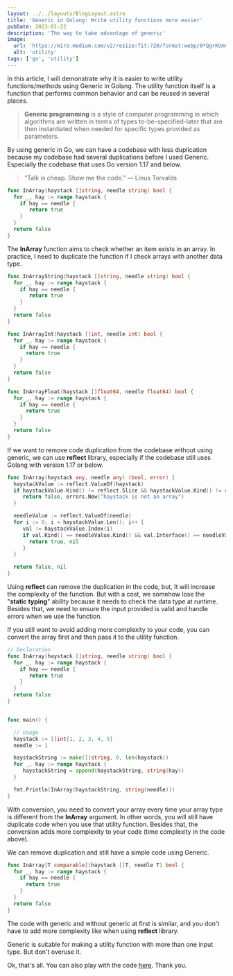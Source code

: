 ```yaml
---
layout: ../../layouts/BlogLayout.astro
title: 'Generic in Golang: Write utility functions more easier'
pubDate: 2023-01-22
description: 'The way to take advantage of generic'
image:
  url: 'https://miro.medium.com/v2/resize:fit:720/format:webp/0*QgrKUm0cBytPeoXU'
  alt: 'utility'
tags: ['go', 'utility']
---
```


In this article, I will demonstrate why it is easier to write utility functions/methods using Generic in Golang. The utility function itself is a function that performs common behavior and can be reused in several places.

> **Generic programming** is a style of computer programming in which algorithms are written in terms of types to-be-specified-later that are then instantiated when needed for specific types provided as parameters.

By using generic in Go, we can have a codebase with less duplication because my codebase had several duplications before I used Generic. Especially the codebase that uses Go version 1.17 and below.

> “Talk is cheap. Show me the code.” ― Linus Torvalds

```go
func InArray(haystack []string, needle string) bool {
  for _, hay := range haystack {
    if hay == needle {
       return true
    }
  }
  return false
}
```

The **InArray** function aims to check whether an item exists in an array. In practice, I need to duplicate the function if I check arrays with another data type.

```go
func InArrayString(haystack []string, needle string) bool {
  for _, hay := range haystack {
    if hay == needle {
       return true
    }
  }
  return false
}

func InArrayInt(haystack []int, needle int) bool {
  for _, hay := range haystack {
    if hay == needle {
      return true
    }
  }
  return false
}

func InArrayFloat(haystack []float64, needle float64) bool {
  for _, hay := range haystack {
    if hay == needle {
      return true
    }
  }
  return false
}
```

If we want to remove code duplication from the codebase without using generic, we can use **reflect** library, especially if the codebase still uses Golang with version 1.17 or below.

```go
func InArray(haystack any, needle any) (bool, error) {
  haystackValue := reflect.ValueOf(haystack)
  if haystackValue.Kind() != reflect.Slice && haystackValue.Kind() != reflect.Array {
     return false, errors.New("haystack is not an array")
  }

  needleValue := reflect.ValueOf(needle)
  for i := 0; i < haystackValue.Len(); i++ {
     val := haystackValue.Index(i)
     if val.Kind() == needleValue.Kind() && val.Interface() == needleValue.Interface() {
       return true, nil
     }
  }

  return false, nil
}
```

Using **reflect** can remove the duplication in the code, but, It will increase the complexity of the function. But with a cost, we somehow lose the "**static typing**" ability because it needs to check the data type at runtime. Besides that, we need to ensure the input provided is valid and handle errors when we use the function.

If you still want to avoid adding more complexity to your code, you can convert the array first and then pass it to the utility function.

```go
// Declaration
func InArray(haystack []string, needle string) bool {
  for _, hay := range haystack {
    if hay == needle {
       return true
    }
  }
  return false
}


func main() {

  // Usage
  haystack := []int{1, 2, 3, 4, 5}
  needle := 1

  haystackString := make([]string, 0, len(haystack))
  for _, hay := range haystack {
     haystackString = append(haystackString, string(hay))
  }

  fmt.Println(InArray(haystackString, string(needle)))
}
```

With conversion, you need to convert your array every time your array type is different from the **InArray** argument. In other words, you will still have duplicate code when you use that utility function. Besides that, the conversion adds more complexity to your code (time complexity in the code above).

We can remove duplication and still have a simple code using Generic.

```go
func InArray[T comparable](haystack []T, needle T) bool {
  for _, hay := range haystack {
    if hay == needle {
      return true
    }
  }
  return false
}
```

The code with generic and without generic at first is similar, and you don't have to add more complexity like when using **reflect** library.

Generic is suitable for making a utility function with more than one input type. But don't overuse it.

Ok, that's all. You can also play with the code [here](https://go.dev/play/p/5tqEBlo_mmk). Thank you.
